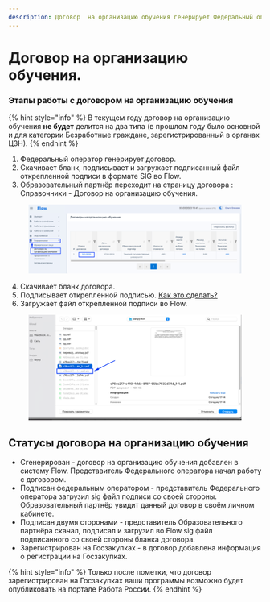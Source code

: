 ```yaml
---
description: Договор  на организацию обучения генерирует Федеральный оператор
---
```


# Договор на организацию обучения.

### Этапы работы с договором на организацию обучения

{% hint style="info" %}
В текущем году договор на организацию обучения **не будет** делится на два типа (в прошлом году было основной и для категории Безработные граждане, зарегистрированный в органах ЦЗН).
{% endhint %}

1. Федеральный оператор генерирует договор.
2. Cкачивает бланк, подписывает и загружает подписанный файл открепленной подписи в формате SIG во Flow.&#x20;
3. Образовательный партнёр переходит на страницу договора : Справочники - Договор на организацию обучения.

<figure><img src="../.gitbook/assets/image (4) (1) (1) (2).png" alt=""><figcaption></figcaption></figure>

4. &#x20;Скачивает бланк договора.
5. &#x20;Подписывает открепленной подписью. [Как это сделать?](./#podrobnee-o-podpisanii-dokumentov-elektronnoi-podpisyu)
6. Загружает файл открепленной подписи во Flow.

<figure><img src="../.gitbook/assets/image (6) (2).png" alt=""><figcaption></figcaption></figure>

## Статусы договора на организацию обучения

* Сгенерирован - договор на организацию обучения добавлен в систему Flow. Представитель Федерального оператора начал работу с договором.&#x20;
* Подписан федеральным оператором - представитель Федерального оператора загрузил sig файл подписи со своей стороны. Образовательный партнёр увидит данный договор в своём личном кабинете.
* Подписан двумя сторонами - представитель Образовательного партнёра скачал, подписал и загрузил во Flow sig файл подписанного со своей стороны бланка договора.
* Зарегистрирован на Госзакупках -  в договор добавлена информация о регистрации на Госзакупках.

{% hint style="info" %}
Только после пометки, что договор зарегистрирован на Госзакупках ваши программы возможно будет опубликовать на портале Работа России.
{% endhint %}
